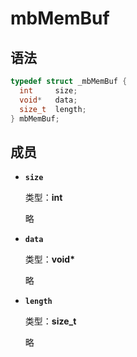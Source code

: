 # mbMemBuf

## 语法

``` cpp
typedef struct _mbMemBuf {
  int     size;
  void*   data;
  size_t  length;
} mbMemBuf;
```

## 成员

- **`size`**

  类型：**int**

  略

- **`data`**

  类型：**void\***

  略

- **`length`**

  类型：**size_t**

  略
